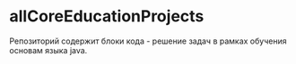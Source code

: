 # allCoreEducationProjects
Репозиторий содержит блоки кода - решение задач в рамках обучения основам языка java.
